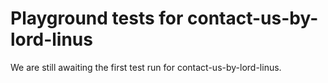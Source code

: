 # Playground tests for contact-us-by-lord-linus
We are still awaiting the first test run for contact-us-by-lord-linus.
